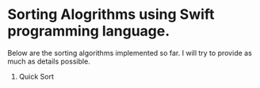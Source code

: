 # Sorting Alogrithms using Swift programming language. 

Below are the sorting algorithms implemented so far. I will try to provide as much as details possible. 

1. Quick Sort



